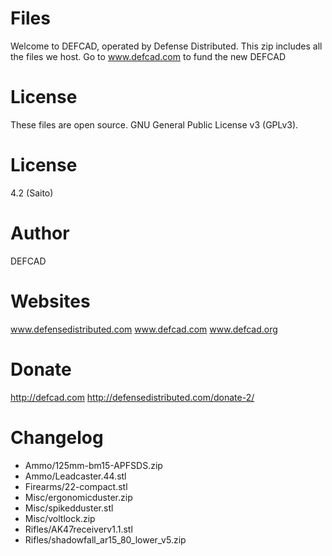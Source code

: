 # Files
Welcome to DEFCAD, operated by Defense Distributed. This zip includes all the files we host.  Go to www.defcad.com to fund the new DEFCAD

# License

These files are open source. 
GNU General Public License v3 (GPLv3).

# License

4.2 (Saito)

# Author
DEFCAD

# Websites 
www.defensedistributed.com
www.defcad.com
www.defcad.org

# Donate
http://defcad.com
http://defensedistributed.com/donate-2/

# Changelog
+ Ammo/125mm-bm15-APFSDS.zip
+ Ammo/Leadcaster.44.stl
+ Firearms/22-compact.stl
+ Misc/ergonomicduster.zip
+ Misc/spikedduster.stl
+ Misc/voltlock.zip
+ Rifles/AK47receiverv1.1.stl
+ Rifles/shadowfall_ar15_80_lower_v5.zip
